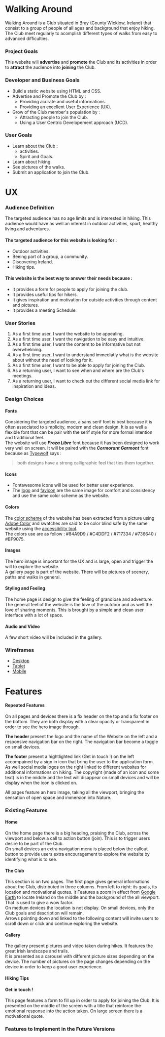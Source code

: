 # **Walking Around**

Walking Around is a Club situated in Bray (County Wicklow, Ireland) that 
consist to a group of people of all ages and background that enjoy hiking.  
The Club meet regularly to acomplish different types of walks from 
easy to advanced difficulties.

### Project Goals

This website will **advertise** and **promote** the Club and its activities in 
order to **attract** the audience into **joining** the Club.

### Developer and Business Goals

* Build a static website using HTML and CSS.
* Advertise and Promote the Club by :
  * Providing acurate and useful informations.
  * Providing an excellent User Experience (UX).
* Grow of the Club member's population by :
  * Attracting people to join the Club.
  * Using a User Centric Developement approach (UCD).

### User Goals

* Learn about the Club :
  * activities.
  * Spirit and Goals.
* Learn about hiking.
* See pictures of the walks.
* Submit an application to join the Club.

# UX

### **Audience Definition**

The targeted audience has no age limits and is interested in hiking. This audience 
would have as well an interest in outdoor activities, sport, healthy living and adventures.

#### The targeted audience for this website is looking for :

* Outdoor activities.
* Beeing part of a group, a community.
* Discovering Ireland.
* Hiking tips.

#### This website is the best way to answer their needs because :

* It provides a form for people to apply for joining the club.
* It provides useful tips for hikers.
* It gives inspiration and motivation for outside activities through content and pictures.
* It provides a meeting Schedule.

### **User Stories**

1. As a first time user, I want the website to be appealing.
2. As a first time user, I want the navigation to be easy and intuitive.
3. As a first time user, I want the content to be informative but not overwhelming.
4. As a first time user, I want to understand immediatly what is the website about 
without the need of looking for it.
5. As a first time user, I want to be able to apply for joining the Club.
6. As a returning user, I want to see when and where are the Club's meetings.
7. As a returning user, I want to check out the different social media link for 
inspiration and ideas.

### **Design Choices**

#### Fonts

Considering the targeted audience, a sans serif font is best because it is often 
associated to simplicity, modern and clean design. It is as well a flexible font that 
can be pair with the serif style for more formal intention and traditional feel.  
The website will use ***Proza Libre*** font because it has been designed to work 
very well on screen. It will be paired with the ***Cormorant Garmont*** font because 
as [Typewolf](https://www.typewolf.com/blog/google-fonts-combinations) says :
>both designs have a strong calligraphic feel that ties them together.


#### Icons

* Fontawesome icons will be used for better user experience.
* The [logo](assets/images/logo.png) and [favicon](assets/images/favicon.ico) are the same image for comfort and consistency and use 
the same color scheme as the website.

#### Colors

The [color scheme](assets/images/colors.png) of the website has been extracted from a picture using [Adobe Color](https://color.adobe.com/create/image) 
and swatches are said to be color blind safe by the same website using the [accessibility tool](https://color.adobe.com/create/color-accessibility).  
The colors use are as follow : #84A9D9 / #C4DDF2 / #717334 / #736640 / #BF9075.

#### Images

The hero image is important for the UX and is large, open and trigger the will to explore the website.  
A gallery page is part of the website. There will be pictures of scenery, paths and walks in general.

#### Styling and Feeling

The home page is design to give the feeling of grandiose and adventure.  
The general feel of the website is the love of the outdoor and as well the love 
of sharing moments. This is brought by a simple and clean user interface with 
a lot of space.

#### Audio and Video

A few short video will be included in the gallery.

### **Wireframes**

* [Desktop](wireframes/desktop.pdf)
* [Tablet](wireframes/tablet.pdf)
* [Mobile](wireframes/mobile.pdf)

# Features

#### Repeated Features

On all pages and devices there is a fix header on the top 
and a fix footer on the bottom. They are both display with a clear
opacity or transparent in order to see the hero image through.

**The header** present the logo and the name of the Website on the 
left and a responsive navigation bar on the right. The navigation 
bar become a toggle on small devices. 

**The footer** present a hightlighted link (Get in touch !) on the 
left accompained by a sign in icon that bring the user to the 
application form.  
As well social media logos on the right linked to different websites for 
additional informations on hiking.
The copyright (made of an icon and some text) is in the middle and 
the text will disappear on small devices and will be display when the 
icon is clicked on. 

All pages feature an hero image, taking all the viewport, bringing 
the sensation of open space and immersion into Nature.

### **Existing Features**

#### Home

On the home page there is a big heading, praising the Club, across 
the viewport and below a call to action button (join). This is to trigger 
users desire to be part of the Club.  
On small devices an extra navigation menu is placed below the callout 
button to provide users extra encouragement to explore the website by 
identifying what is to see.

#### The Club

This section is on two pages. The first page gives general 
informations about the Club, distributed in three columns. From left 
to right: its goals, its location and motivational quotes. It Features 
a zoom in effect from [Google Earth](https://www.google.com/intl/fr/earth/) 
to locate Ireland on the middle and the background of the all viewport. 
That is used to give a wow factor.  
On medium devices the location is not display.
On small devices, only the Club goals and description will remain.  
Arrows pointing down and linked to the following content will invite 
users to scroll down or click and continue exploring the website.

#### Gallery

The gallery present pictures and video taken during hikes. It features 
the great Irish landscape and trails.  
It is presented as a carousel with different picture sizes depending 
on the device. The number of pictures on the page changes depending 
on the device in order to keep a good user experience.  

#### Hiking Tips



#### Get in touch !

This page features a form to fill up in order to apply for joining 
the Club. It is presented on the middle of the screen with a title that 
reinforce the emotional response into the action taken.
On large screen there is a motivational quote.

### **Features to Implement in the Future Versions**


